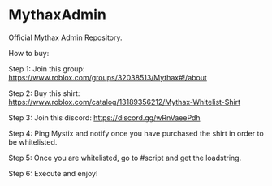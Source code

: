# MythaxAdmin
Official Mythax Admin Repository.

How to buy:

Step 1: Join this group: https://www.roblox.com/groups/32038513/Mythax#!/about

Step 2: Buy this shirt: https://www.roblox.com/catalog/13189356212/Mythax-Whitelist-Shirt

Step 3: Join this discord: https://discord.gg/wRnVaeePdh

Step 4: Ping Mystix and notify once you have purchased the shirt in order to be whitelisted.

Step 5: Once you are whitelisted, go to #script and get the loadstring.

Step 6: Execute and enjoy!
